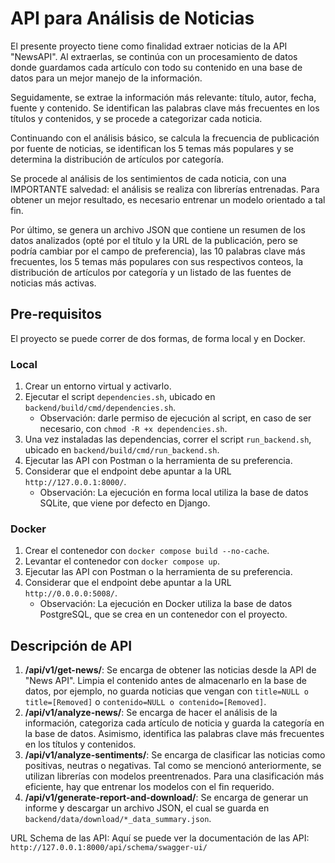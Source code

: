 # API para Análisis de Noticias

El presente proyecto tiene como finalidad extraer noticias de la API "NewsAPI". Al extraerlas, se continúa con un procesamiento de datos donde guardamos cada artículo con todo su contenido en una base de datos para un mejor manejo de la información.

Seguidamente, se extrae la información más relevante: título, autor, fecha, fuente y contenido. Se identifican las palabras clave más frecuentes en los títulos y contenidos, y se procede a categorizar cada noticia.

Continuando con el análisis básico, se calcula la frecuencia de publicación por fuente de noticias, se identifican los 5 temas más populares y se determina la distribución de artículos por categoría.

Se procede al análisis de los sentimientos de cada noticia, con una IMPORTANTE salvedad: el análisis se realiza con librerías entrenadas. Para obtener un mejor resultado, es necesario entrenar un modelo orientado a tal fin.

Por último, se genera un archivo JSON que contiene un resumen de los datos analizados (opté por el título y la URL de la publicación, pero se podría cambiar por el campo de preferencia), las 10 palabras clave más frecuentes, los 5 temas más populares con sus respectivos conteos, la distribución de artículos por categoría y un listado de las fuentes de noticias más activas.

## Pre-requisitos

El proyecto se puede correr de dos formas, de forma local y en Docker.

### Local

1. Crear un entorno virtual y activarlo.
2. Ejecutar el script `dependencies.sh`, ubicado en `backend/build/cmd/dependencies.sh`.
   - Observación: darle permiso de ejecución al script, en caso de ser necesario, con `chmod -R +x dependencies.sh`.
3. Una vez instaladas las dependencias, correr el script `run_backend.sh`, ubicado en `backend/build/cmd/run_backend.sh`.
4. Ejecutar las API con Postman o la herramienta de su preferencia.
5. Considerar que el endpoint debe apuntar a la URL `http://127.0.0.1:8000/`.
   - Observación: La ejecución en forma local utiliza la base de datos SQLite, que viene por defecto en Django.

### Docker

1. Crear el contenedor con `docker compose build --no-cache`.
2. Levantar el contenedor con `docker compose up`.
3. Ejecutar las API con Postman o la herramienta de su preferencia.
4. Considerar que el endpoint debe apuntar a la URL `http://0.0.0.0:5008/`.
   - Observación: La ejecución en Docker utiliza la base de datos PostgreSQL, que se crea en un contenedor con el proyecto.

## Descripción de API

1. **/api/v1/get-news/**: Se encarga de obtener las noticias desde la API de "News API". Limpia el contenido antes de almacenarlo en la base de datos, por ejemplo, no guarda noticias que vengan con `title=NULL o title=[Removed]` o `contenido=NULL o contenido=[Removed]`.
2. **/api/v1/analyze-news/**: Se encarga de hacer el análisis de la información, categoriza cada artículo de noticia y guarda la categoría en la base de datos. Asimismo, identifica las palabras clave más frecuentes en los títulos y contenidos.
3. **/api/v1/analyze-sentiments/**: Se encarga de clasificar las noticias como positivas, neutras o negativas. Tal como se mencionó anteriormente, se utilizan librerías con modelos preentrenados. Para una clasificación más eficiente, hay que entrenar los modelos con el fin requerido.
4. **/api/v1/generate-report-and-download/**: Se encarga de generar un informe y descargar un archivo JSON, el cual se guarda en `backend/data/download/*_data_summary.json`.

URL Schema de las API: Aquí se puede ver la documentación de las API:
`http://127.0.0.1:8000/api/schema/swagger-ui/`
